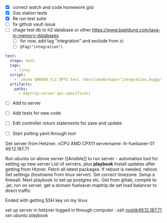 - [x] correct watch and code homework gist
- [x] Gas station tests 
- [x] Re run test suite
- [ ] fix github vault issue 
- [ ] chage test db to h2 database or other https://www.baeldung.com/java-in-memory-databases
	- [ ] for now, add tag "integration" and exclude from ci
	- [ ] `@Tag("integration")`

```yml
test:
  stage: test
  tags:
    - linux
  script:
    - ./mvnw $MAVEN_CLI_OPTS test -DexcludedGroups="integration,buggy"
  artifacts:
    paths:
      - maptrip-server-api-specificati
```
- [ ] Add to server

- [ ] Add tests for new code
- [ ] Edit controller return statements for save and update 
- [ ] Start putting yaml through tool

Get server from Hetzner. 
vCPU AMD CPX11
servername: ih-fuelsaver-01
49.12.187.71

Run ubuntu on above server
[[Ansible]] to run server - automation tool for setting up new server 
	List of servers, plus **playbook** 
	Install updates after getting from Htzner. Fetch all latest packages. If reboot is needed, reboot. Set settings (hostname from linux server). Set correct timezone. Setup a firewall. 
	Next playbook to set up postgres etc. 
	Get from gitlab, compile to .jar, run on server. 
get a domain fuelsaver.maptrip.de
set load balancer to direct traffic 

Ended with getting SSH key on my linux 

set up server in hetzner
logged in through computer : ssh root@49.12.187.71
ran ubuntu playbook
